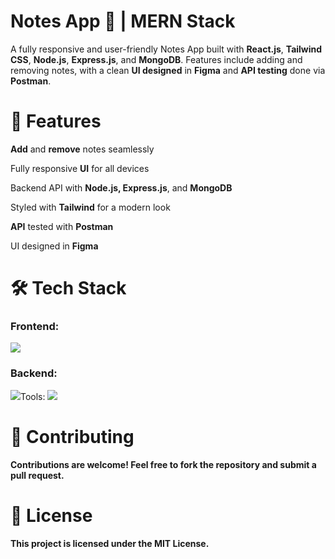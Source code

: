 # Notes App 📝 | MERN Stack

A fully responsive and user-friendly Notes App built with **React.js**, **Tailwind CSS**, **Node.js**, **Express.js**, and **MongoDB**. Features include adding and removing notes, with a clean **UI designed** in **Figma** and **API testing** done via **Postman**.

# 🚀 Features

**Add** and **remove** notes seamlessly <br>

Fully responsive **UI** for all devices <br>

Backend API with **Node.js, Express.js**, and **MongoDB** <br>

Styled with **Tailwind** for a modern look <br>

**API** tested with **Postman** <br>

UI designed in **Figma** <br>

# 🛠️ Tech Stack
<h3>Frontend:</h3> 
<img src="https://skillicons.dev/icons?i=react,tailwind" />
<h3>Backend:</h3>
<img src="https://skillicons.dev/icons?i=nodejs,mongodb,express"
<h3>Tools:</h3>
<img src="https://skillicons.dev/icons?i=postman,figma">


<!-- You need add here from chatGpt how people can work it-->
# 🤝 Contributing

**Contributions are welcome! Feel free to fork the repository and submit a pull request.**

# 📜 License

**This project is licensed under the MIT License.**
